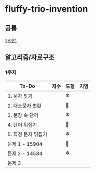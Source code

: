 # fluffy-trio-invention

## 공통
[가이드](./GUIDE.md)

## 알고리즘/자료구조

### 1주차
| To-Do | 지수 | 도형 | 지영 |
| ------- | ------- | ------ | ------ | 
|1. 문자 찾기| | :snowflake: | |
|2. 대소문자 변환| | :hibiscus: | |
|3. 문장 속 단어| | :snowflake: | |
|4. 단어 뒤집기| | :hibiscus: | |
|5. 특정 문자 뒤집기| | :snowflake:| |
|문제 1 - 15904 | | :hibiscus: | |
|문제 2 - 14584 | | :snowflake: | |
|문제 3| | | |